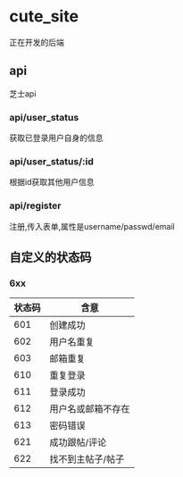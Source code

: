 # cute_site

正在开发的后端

## api

芝士api

### api/user_status

获取已登录用户自身的信息

### api/user_status/:id

根据id获取其他用户信息

### api/register

注册,传入表单,属性是username/passwd/email

## 自定义的状态码

### 6xx

|状态码|含意|
|---|---|
|601|创建成功|
|602|用户名重复|
|603|邮箱重复|
|610|重复登录|
|611|登录成功|
|612|用户名或邮箱不存在|
|613|密码错误|
|621|成功跟帖/评论|
|622|找不到主帖子/帖子|

